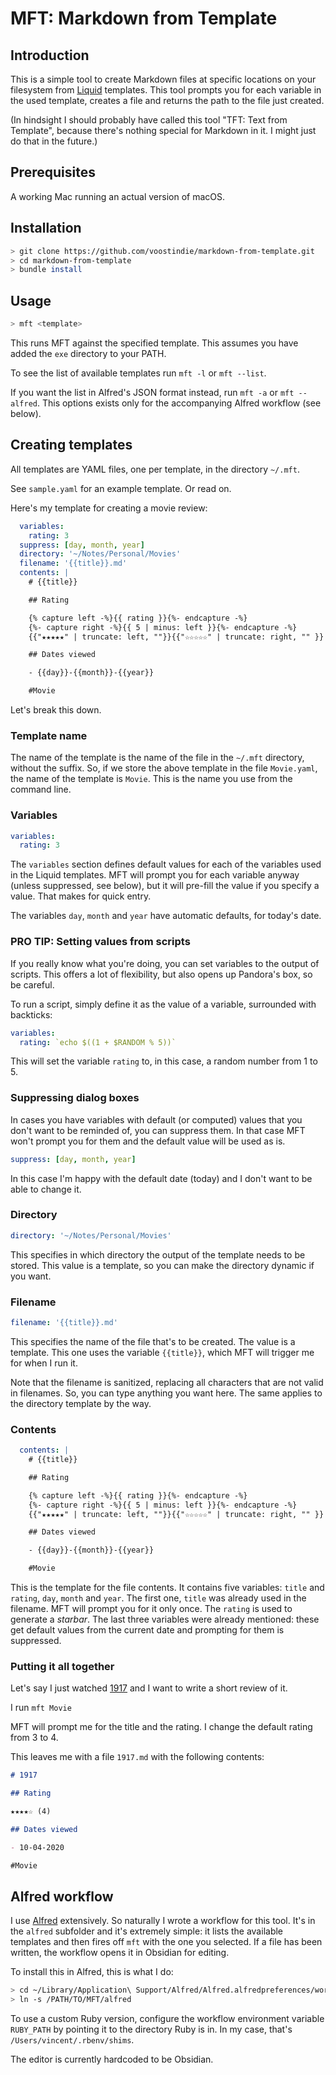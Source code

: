 # MFT: Markdown from Template

## Introduction

This is a simple tool to create Markdown files at specific locations on your filesystem from [Liquid](https://shopify.github.io/liquid/) templates. This tool prompts you for each variable in the used template, creates a file and returns the path to the file just created.

(In hindsight I should probably have called this tool "TFT: Text from Template", because there's nothing special for Markdown in it. I might
just do that in the future.)

## Prerequisites

A working Mac running an actual version of macOS.

## Installation

```sh
> git clone https://github.com/voostindie/markdown-from-template.git
> cd markdown-from-template
> bundle install
```

## Usage

```sh
> mft <template>
```

This runs MFT against the specified template. This assumes you have added the `exe` directory to your PATH.

To see the list of available templates run `mft -l` or `mft --list`. 

If you want the list in Alfred's JSON format instead, run `mft -a` or `mft --alfred`. This options exists only for the accompanying Alfred workflow (see below).

## Creating templates

All templates are YAML files, one per template, in the directory `~/.mft`. 

See `sample.yaml` for an example template. Or read on.

Here's my template for creating a movie review:

```yaml
  variables:
    rating: 3
  suppress: [day, month, year]
  directory: '~/Notes/Personal/Movies'
  filename: '{{title}}.md'
  contents: |
    # {{title}}

    ## Rating

    {% capture left -%}{{ rating }}{%- endcapture -%}
    {%- capture right -%}{{ 5 | minus: left }}{%- endcapture -%}
    {{"★★★★★" | truncate: left, ""}}{{"☆☆☆☆☆" | truncate: right, "" }} ({{rating}})

    ## Dates viewed

    - {{day}}-{{month}}-{{year}}

    #Movie
```

Let's break this down.

### Template name

The name of the template is the name of the file in the `~/.mft` directory, without the suffix. So, if we store the above template in the file `Movie.yaml`, the name of the template is `Movie`. This is the name you use from the command line.

### Variables

```yaml
variables:
  rating: 3
```

The `variables` section defines default values for each of the variables used in the Liquid templates. MFT will prompt you for each variable anyway (unless suppressed, see below), but it will pre-fill the value if you specify a value. That makes for quick entry.

The variables `day`, `month` and `year` have automatic defaults, for today's date.

### PRO TIP: Setting values from scripts

If you really know what you're doing, you can set variables to the output of scripts. This offers a lot of flexibility, but also opens up Pandora's box, so be careful.

To run a script, simply define it as the value of a variable, surrounded with backticks:

```yaml
variables:
  rating: `echo $((1 + $RANDOM % 5))`
```

This will set the variable `rating` to, in this case, a random number from 1 to 5.

### Suppressing dialog boxes

In cases you have variables with default (or computed) values that you don't want to be reminded of, you can suppress them. In that case MFT won't prompt you for them and the default value will be used as is.

```yaml
suppress: [day, month, year]    
```

In this case I'm happy with the default date (today) and I don't want to be able to change it.

### Directory

```yaml
directory: '~/Notes/Personal/Movies'
```

This specifies in which directory the output of the template needs to be stored. This value is a template, so you can make the directory dynamic if you want.

### Filename

```yaml
filename: '{{title}}.md'
```

This specifies the name of the file that's to be created. The value is a template. This one uses the variable `{{title}}`, which MFT will trigger me for when I run it.

Note that the filename is sanitized, replacing all characters that are not valid in filenames. So, you can type anything you want here. The same applies to the directory template by the way.

### Contents

```yaml
  contents: |
    # {{title}}

    ## Rating

    {% capture left -%}{{ rating }}{%- endcapture -%}
    {%- capture right -%}{{ 5 | minus: left }}{%- endcapture -%}
    {{"★★★★★" | truncate: left, ""}}{{"☆☆☆☆☆" | truncate: right, "" }} ({{rating}})

    ## Dates viewed

    - {{day}}-{{month}}-{{year}}

    #Movie
```

This is the template for the file contents. It contains five variables: `title` and `rating`, `day`, `month` and `year`. The first one, `title` was already used in the filename. MFT will prompt you for it only once. The `rating` is used to generate a *starbar*. The last three variables were already mentioned: these get default values from the current date and prompting for them is suppressed.

### Putting it all together

Let's say I just watched [1917](https://www.imdb.com/title/tt8579674) and I want to write a short review of it.

I run `mft Movie`

MFT will prompt me for the title and the rating. I change the default rating from 3 to 4. 

This leaves me with a file `1917.md` with the following contents:

```md
# 1917

## Rating

★★★★☆ (4)

## Dates viewed

- 10-04-2020

#Movie
```

## Alfred workflow

I use [Alfred](https://www.alfredapp.com) extensively. So naturally I wrote a workflow for this tool. It's in the `alfred` subfolder and it's extremely simple: it lists the available templates and then fires off `mft` with the one you selected. If a file has been written, the workflow opens it in Obsidian for editing.

To install this in Alfred, this is what I do:

```sh
> cd ~/Library/Application\ Support/Alfred/Alfred.alfredpreferences/workflows
> ln -s /PATH/TO/MFT/alfred
```

To use a custom Ruby version, configure the workflow environment variable `RUBY_PATH` by pointing it to the directory Ruby is in. In my case, that's `/Users/vincent/.rbenv/shims`.

The editor is currently hardcoded to be Obsidian.